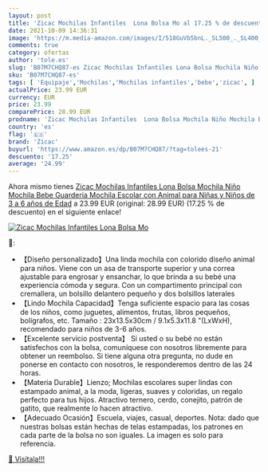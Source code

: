 ```yaml
---
layout: post
title: 'Zicac Mochilas Infantiles  Lona Bolsa Mo al 17.25 % de descuento'
date: 2021-10-09 14:36:31
image: 'https://m.media-amazon.com/images/I/518GuVb5bnL._SL500_._SL400_.jpg'
comments: true
category: ofertas
author: 'tole.es'
slug: 'B07M7CHQ87-es Zicac Mochilas Infantiles Lona Bolsa Mochila Niño Mochila...'
sku: 'B07M7CHQ87-es'
tags: [ 'Equipaje','Mochilas','Mochilas infantiles','bebe','zicac', ]
actualPrice: 23.99 EUR
currency: EUR
price: 23.99
comparePrice: 28.99 EUR
prodname: 'Zicac Mochilas Infantiles  Lona Bolsa Mochila Niño Mochila Bebe Guarderia Mochila Escolar con Animal para Niñas y Niños de 3 a 6 años de Edad'
country: 'es'
flag: '🇪🇸'
brand: 'Zicac'
buyurl: 'https://www.amazon.es/dp/B07M7CHQ87/?tag=tolees-21'
descuento: '17.25'
average: '24.99'
---
```


Ahora mismo tienes [Zicac Mochilas Infantiles  Lona Bolsa Mochila Niño Mochila Bebe Guarderia Mochila Escolar con Animal para Niñas y Niños de 3 a 6 años de Edad](https://www.amazon.es/dp/B07M7CHQ87/?tag=tolees-21) a 23.99 EUR (original: 28.99 EUR) (17.25 %  de descuento) en el siguiente enlace!

[![Zicac Mochilas Infantiles  Lona Bolsa Mo](https://m.media-amazon.com/images/I/518GuVb5bnL._SL500_._SL400_.jpg)](https://www.amazon.es/dp/B07M7CHQ87/?tag=tolees-21)

🔎:

- 【Diseño personalizado】Una linda mochila con colorido diseño animal para niños. Viene con un asa de transporte superior y una correa ajustable para engrosar y ensanchar, lo que brinda a su bebé una experiencia cómoda y segura. Con un compartimento principal con cremallera, un bolsillo delantero pequeño y dos bolsillos laterales
- 【Lindo Mochila Capacidad】Tenga suficiente espacio para las cosas de los niños, como juguetes, alimentos, frutas, libros pequeños, bolígrafos, etc. Tamaño : 23x13.5x30cm / 9.1x5.3x11.8 "(LxWxH), recomendado para niños de 3-6 años.
- 【Excelente servicio postventa】 Si usted o su bebé no están satisfechos con la bolsa, comuníquese con nosotros libremente para obtener un reembolso. Si tiene alguna otra pregunta, no dude en ponerse en contacto con nosotros, le responderemos dentro de las 24 horas.
- 【Materia Durable】Lienzo; Mochilas escolares super lindas con estampado animal, a la moda, ligeras, suaves y coloridas, un regalo perfecto para tus hijos. Atractivo ternero, cerdo, conejito, patrón de gatito, que realmente lo hacen atractivo.
- 【Adecuado Ocasión】Escuela, viajes, casual, deportes. Nota: dado que nuestras bolsas están hechas de telas estampadas, los patrones en cada parte de la bolsa no son iguales. La imagen es solo para referencia.

[🛒 Visítala!!!](https://www.amazon.es/dp/B07M7CHQ87/?tag=tolees-21)
